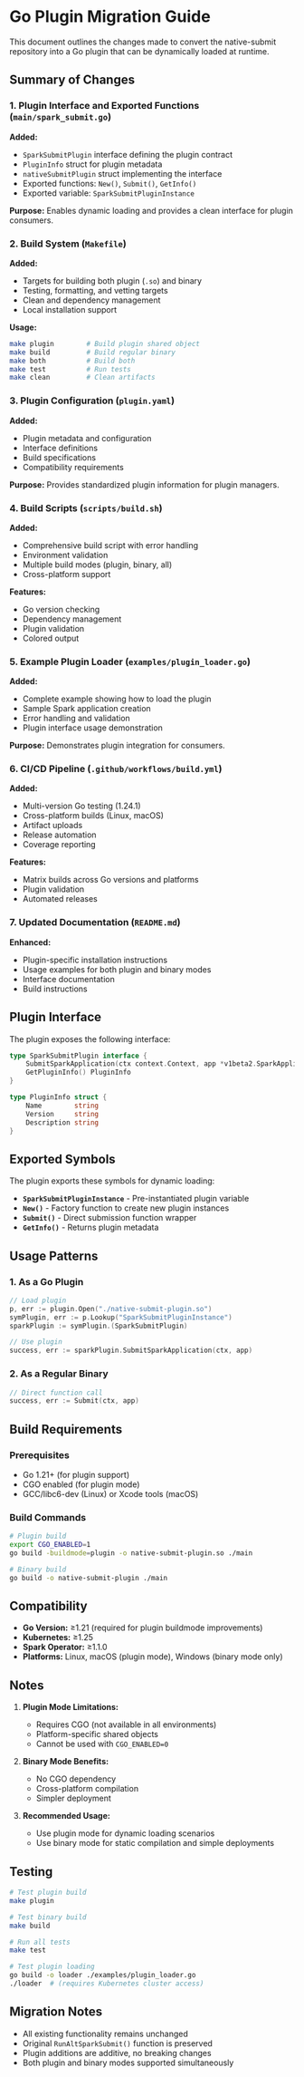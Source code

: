 # Go Plugin Migration Guide

This document outlines the changes made to convert the native-submit repository into a Go plugin that can be dynamically loaded at runtime.

## Summary of Changes

### 1. Plugin Interface and Exported Functions (`main/spark_submit.go`)

**Added:**
- `SparkSubmitPlugin` interface defining the plugin contract
- `PluginInfo` struct for plugin metadata
- `nativeSubmitPlugin` struct implementing the interface
- Exported functions: `New()`, `Submit()`, `GetInfo()`
- Exported variable: `SparkSubmitPluginInstance`

**Purpose:** Enables dynamic loading and provides a clean interface for plugin consumers.

### 2. Build System (`Makefile`)

**Added:**
- Targets for building both plugin (`.so`) and binary
- Testing, formatting, and vetting targets
- Clean and dependency management
- Local installation support

**Usage:**
```bash
make plugin        # Build plugin shared object
make build         # Build regular binary  
make both          # Build both
make test          # Run tests
make clean         # Clean artifacts
```

### 3. Plugin Configuration (`plugin.yaml`)

**Added:**
- Plugin metadata and configuration
- Interface definitions
- Build specifications
- Compatibility requirements

**Purpose:** Provides standardized plugin information for plugin managers.

### 4. Build Scripts (`scripts/build.sh`)

**Added:**
- Comprehensive build script with error handling
- Environment validation
- Multiple build modes (plugin, binary, all)
- Cross-platform support

**Features:**
- Go version checking
- Dependency management
- Plugin validation
- Colored output

### 5. Example Plugin Loader (`examples/plugin_loader.go`)

**Added:**
- Complete example showing how to load the plugin
- Sample Spark application creation
- Error handling and validation
- Plugin interface usage demonstration

**Purpose:** Demonstrates plugin integration for consumers.

### 6. CI/CD Pipeline (`.github/workflows/build.yml`)

**Added:**
- Multi-version Go testing (1.24.1)
- Cross-platform builds (Linux, macOS)
- Artifact uploads
- Release automation
- Coverage reporting

**Features:**
- Matrix builds across Go versions and platforms
- Plugin validation
- Automated releases

### 7. Updated Documentation (`README.md`)

**Enhanced:**
- Plugin-specific installation instructions
- Usage examples for both plugin and binary modes
- Interface documentation
- Build instructions

## Plugin Interface

The plugin exposes the following interface:

```go
type SparkSubmitPlugin interface {
    SubmitSparkApplication(ctx context.Context, app *v1beta2.SparkApplication) (bool, error)
    GetPluginInfo() PluginInfo
}

type PluginInfo struct {
    Name        string
    Version     string  
    Description string
}
```

## Exported Symbols

The plugin exports these symbols for dynamic loading:

- **`SparkSubmitPluginInstance`** - Pre-instantiated plugin variable
- **`New()`** - Factory function to create new plugin instances
- **`Submit()`** - Direct submission function wrapper
- **`GetInfo()`** - Returns plugin metadata

## Usage Patterns

### 1. As a Go Plugin

```go
// Load plugin
p, err := plugin.Open("./native-submit-plugin.so")
symPlugin, err := p.Lookup("SparkSubmitPluginInstance")
sparkPlugin := symPlugin.(SparkSubmitPlugin)

// Use plugin
success, err := sparkPlugin.SubmitSparkApplication(ctx, app)
```

### 2. As a Regular Binary

```go
// Direct function call
success, err := Submit(ctx, app)
```

## Build Requirements

### Prerequisites
- Go 1.21+ (for plugin support)
- CGO enabled (for plugin mode)
- GCC/libc6-dev (Linux) or Xcode tools (macOS)

### Build Commands

```bash
# Plugin build
export CGO_ENABLED=1
go build -buildmode=plugin -o native-submit-plugin.so ./main

# Binary build  
go build -o native-submit-plugin ./main
```

## Compatibility

- **Go Version:** ≥1.21 (required for plugin buildmode improvements)
- **Kubernetes:** ≥1.25
- **Spark Operator:** ≥1.1.0
- **Platforms:** Linux, macOS (plugin mode), Windows (binary mode only)

## Notes

1. **Plugin Mode Limitations:**
   - Requires CGO (not available in all environments)
   - Platform-specific shared objects
   - Cannot be used with `CGO_ENABLED=0`

2. **Binary Mode Benefits:**
   - No CGO dependency
   - Cross-platform compilation
   - Simpler deployment

3. **Recommended Usage:**
   - Use plugin mode for dynamic loading scenarios
   - Use binary mode for static compilation and simple deployments

## Testing

```bash
# Test plugin build
make plugin

# Test binary build  
make build

# Run all tests
make test

# Test plugin loading
go build -o loader ./examples/plugin_loader.go
./loader  # (requires Kubernetes cluster access)
```

## Migration Notes

- All existing functionality remains unchanged
- Original `RunAltSparkSubmit()` function is preserved
- Plugin additions are additive, no breaking changes
- Both plugin and binary modes supported simultaneously 